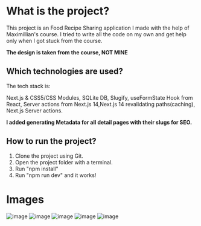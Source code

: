 # **What is the project?**

This project is an Food Recipe Sharing application I made with the help of Maximillian's course. I tried to write all the code on my own and get help only when I got stuck from the course.

**The design is taken from the course, NOT MINE**


## **Which technologies are used?**
The tech stack is:

Next.js & CSS5/CSS Modules, SQLite DB, Slugify, useFormState Hook from React, Server actions from Next.js 14,Next.js 14 revalidating paths(caching), Next.js Server actions.

**I added generating Metadata for all detail pages with their slugs for SEO.**

## **How to run the project?**
1. Clone the project using Git.
2. Open the project folder with a terminal.
3. Run "npm install"
4. Run "npm run dev"
and it works!

# **Images**

![image](https://github.com/fatihdonmezdev/Foodies-Nextjs/assets/72231439/6a69ba9f-bac4-4aee-a318-297b88189a4d)
![image](https://github.com/fatihdonmezdev/Foodies-Nextjs/assets/72231439/7df8d16c-4961-4bfd-b7cc-0bbe07aeec5d)
![image](https://github.com/fatihdonmezdev/Foodies-Nextjs/assets/72231439/497fdd80-2627-4337-b7e3-cdf5e8a07fac)
![image](https://github.com/fatihdonmezdev/Foodies-Nextjs/assets/72231439/61dfc025-ba65-4dc3-aa7b-e614c9782c47)
![image](https://github.com/fatihdonmezdev/Foodies-Nextjs/assets/72231439/0767b857-a654-455b-8b08-27814aa6f464)
